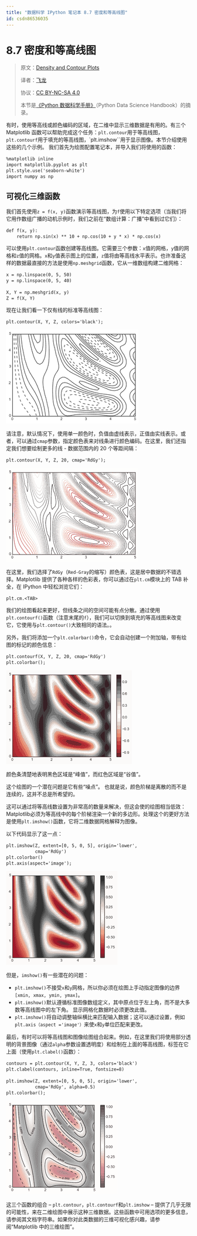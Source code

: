 ```yaml
---
title: "数据科学 IPython 笔记本 8.7 密度和等高线图"
id: csdn86536035
---
```


# 8.7 密度和等高线图

> 原文：[Density and Contour Plots](https://nbviewer.jupyter.org/github/donnemartin/data-science-ipython-notebooks/blob/master/matplotlib/04.04-Density-and-Contour-Plots.ipynb)
> 
> 译者：[飞龙](https://github.com/wizardforcel)
> 
> 协议：[CC BY-NC-SA 4.0](http://creativecommons.org/licenses/by-nc-sa/4.0/)
> 
> 本节是[《Python 数据科学手册》](https://github.com/jakevdp/PythonDataScienceHandbook)（Python Data Science Handbook）的摘录。

有时，使用等高线或颜色编码的区域，在二维中显示三维数据是有用的。有三个 Matplotlib 函数可以帮助完成这个任务：`plt.contour`用于等高线图，`plt.contourf`用于填充的等高线图，`plt.imshow``用于显示图像。本节介绍使用这些的几个示例。 我们首先为绘图配置笔记本，并导入我们将使用的函数：

```
%matplotlib inline
import matplotlib.pyplot as plt
plt.style.use('seaborn-white')
import numpy as np 
```

## 可视化三维函数

我们首先使用`z = f(x, y)`函数演示等高线图，为`f`使用以下特定选项（当我们将它用作数组广播的动机示例时，我们之前在“数组计算：广播”中看到过它们）：

```
def f(x, y):
    return np.sin(x) ** 10 + np.cos(10 + y * x) * np.cos(x) 
```

可以使用`plt.contour`函数创建等高线图。它需要三个参数：`x`值的网格，`y`值的网格和`z`值的网格。`x`和`y`值表示图上的位置，`z`值将由等高线水平表示。也许准备这样的数据最直接的方法是使用`np.meshgrid`函数，它从一维数组构建二维网格：

```
x = np.linspace(0, 5, 50)
y = np.linspace(0, 5, 40)

X, Y = np.meshgrid(x, y)
Z = f(X, Y) 
```

现在让我们看一下仅有线的标准等高线图：

```
plt.contour(X, Y, Z, colors='black'); 
```

![png](../img/5a3f0095b4a0d834797dce8ff8020e3f.png)

请注意，默认情况下，使用单一颜色时，负值由虚线表示，正值由实线表示。或者，可以通过`cmap`参数，指定颜色表来对线条进行颜色编码。在这里，我们还指定我们想要绘制更多的线 - 数据范围内的 20 个等距间隔：

```
plt.contour(X, Y, Z, 20, cmap='RdGy'); 
```

![png](../img/b0a0e6882c768f8fabaad5a3fb100554.png)

在这里，我们选择了`RdGy`（`Red-Gray`的缩写）颜色表，这是居中数据的不错选择。Matplotlib 提供了各种各样的色彩表，你可以通过在`plt.cm`模块上的 TAB 补全，在 IPython 中轻松浏览它们：

```
plt.cm.<TAB> 
```

我们的绘图看起来更好，但线条之间的空间可能有点分散。通过使用`plt.contourf()`函数（注意末尾的`f`），我们可以切换到填充的等高线图来改变它，它使用与`plt.contour()`大致相同的语法。。

另外，我们将添加一个`plt.colorbar()`命令，它会自动创建一个附加轴，带有绘图的标记的颜色信息：

```
plt.contourf(X, Y, Z, 20, cmap='RdGy')
plt.colorbar(); 
```

![png](../img/764d658a7a52ca2c6d900994dc530742.png)

颜色条清楚地表明黑色区域是“峰值”，而红色区域是“谷值”。

这个绘图的一个潜在问题是它有些“噪点”。 也就是说，颜色阶梯是离散的而不是连续的，这并不总是所希望的。

这可以通过将等高线数设置为非常高的数量来解决，但这会使的绘图相当低效：Matplotlib必须为等高线中的每个阶梯渲染一个新的多边形。处理这个的更好方法是使用`plt.imshow()`函数，它将二维数据网格解释为图像。

以下代码显示了这一点：

```
plt.imshow(Z, extent=[0, 5, 0, 5], origin='lower',
           cmap='RdGy')
plt.colorbar()
plt.axis(aspect='image'); 
```

![png](../img/80f1365f78161cee7ca1d829eaea87cf.png)

但是，`imshow()`有一些潜在的问题：

*   `plt.imshow()`不接受`x`和`y`网格，所以你必须在绘图上手动指定图像的边界`[xmin, xmax, ymin, ymax]`。
*   `plt.imshow()`默认遵循标准图像数组定义，其中原点位于左上角，而不是大多数等高线图中的左下角。 显示网格化数据时必须更改此值。
*   `plt.imshow()`将自动调整轴纵横比来匹配输入数据；这可以通过设置，例如`plt.axis（aspect ='image'）`来使`x`和`y`单位匹配来更改。

最后，有时可以将等高线图和图像绘图组合起来。例如，在这里我们将使用部分透明的背景图像（通过`alpha`参数设置透明度）和绘制在上面的等高线图，标签在它上面（使用`plt.clabel()`函数）：

```
contours = plt.contour(X, Y, Z, 3, colors='black')
plt.clabel(contours, inline=True, fontsize=8)

plt.imshow(Z, extent=[0, 5, 0, 5], origin='lower',
           cmap='RdGy', alpha=0.5)
plt.colorbar(); 
```

![png](../img/33b17c23fe09333b10cafbe99762cb47.png)

这三个函数的组合 – `plt.contour`，`plt.contourf`和`plt.imshow` – 提供了几乎无限的可能性，来在二维绘图中展示这种三维数据。这些函数中可用选项的更多信息，请参阅其文档字符串。如果你对此类数据的三维可视化感兴趣，请参阅“Matplotlib 中的三维绘图”。